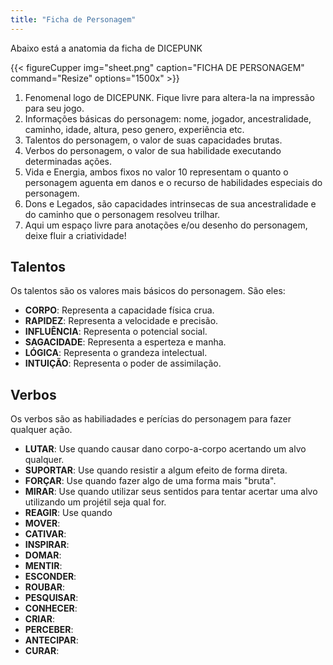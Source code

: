 ```yaml
---
title: "Ficha de Personagem"
---
```


Abaixo está a anatomia da ficha de DICEPUNK

{{< figureCupper
img="sheet.png" 
caption="FICHA DE PERSONAGEM" 
command="Resize" 
options="1500x" >}}

1. Fenomenal logo de DICEPUNK. Fique livre para altera-la na impressão para seu jogo.
2. Informações básicas do personagem: nome, jogador, ancestralidade, caminho, idade, altura, peso genero, experiência etc.
3. Talentos do personagem, o valor de suas capacidades brutas.
4. Verbos do personagem, o valor de sua habilidade executando determinadas ações.
5. Vida e Energia, ambos fixos no valor 10 representam o quanto o personagem aguenta em danos e o recurso de habilidades especiais do personagem.
6. Dons e Legados, são capacidades intrinsecas de sua ancestralidade e do caminho que o personagem resolveu trilhar.
7. Aqui um espaço livre para anotações e/ou desenho do personagem, deixe fluir a criatividade!

## Talentos
Os talentos são os valores mais básicos do personagem.
São eles:

* **CORPO**: Representa a capacidade física crua.
* **RAPIDEZ**: Representa a velocidade e precisão.
* **INFLUÊNCIA**: Representa o potencial social.
* **SAGACIDADE**: Representa a esperteza e manha.
* **LÓGICA**: Representa o grandeza intelectual.
* **INTUIÇÃO**: Representa o poder de assimilação.

## Verbos
Os verbos são as habiliadades e perícias do personagem para fazer qualquer ação.

* **LUTAR**: Use quando causar dano corpo-a-corpo acertando um alvo qualquer.
* **SUPORTAR**: Use quando resistir a algum efeito de forma direta.
* **FORÇAR**: Use quando fazer algo de uma forma mais "bruta".
* **MIRAR**: Use quando utilizar seus sentidos para tentar acertar uma alvo utilizando um projétil seja qual for.
* **REAGIR**: Use quando 
* **MOVER**: 
* **CATIVAR**: 
* **INSPIRAR**: 
* **DOMAR**: 
* **MENTIR**: 
* **ESCONDER**: 
* **ROUBAR**: 
* **PESQUISAR**: 
* **CONHECER**: 
* **CRIAR**: 
* **PERCEBER**: 
* **ANTECIPAR**: 
* **CURAR**: 